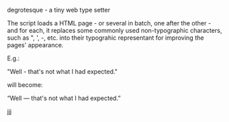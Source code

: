 degrotesque - a tiny web type setter

The script loads a HTML page - or several in batch, one after the other - and for each, it replaces some commonly used non-typographic characters, such as ", ', -, etc. into their typograhic representant for improving the pages' appearance.  

E.g.:

 "Well - that's not what I had expected."

will become:

 &ldquo;Well &mdash; that's not what I had expected.&rdquo;

jjj
 
